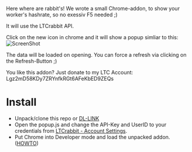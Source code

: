 Here where are rabbit's! We wrote a small Chrome-addon, to show your worker's hashrate, so no exessiv F5 needed ;)

It will use the LTCrabbit API.

Click on the new icon in chrome and it will show a popup simliar to this:
![ScreenShot](https://github.com/StrohhutMicha/ltcrabbit-status-chrome-addon/raw/master/screenshot.png)

The data will be loaded on opening. You can force a refresh via clicking on the Refresh-Button ;)


You like this addon?
Just donate to my LTC Account: Lgz2mD58KDy7ZRYnfkRGt6AFeKbED9ZEQs

Install
==========

 - Unpack/clone this repo or [DL-LINK](https://github.com/StrohhutMicha/ltcrabbit-status-chrome-addon/archive/master.zip)
 - Open the popup.js and change the API-Key and UserID to your credentials from [LTCrabbit - Account Settings](https://www.ltcrabbit.com/index.php?page=account&action=edit).
 - Put Chrome into Developer mode and load the unpacked addon. ([HOWTO](http://developer.chrome.com/extensions/getstarted.html#unpacked)) 